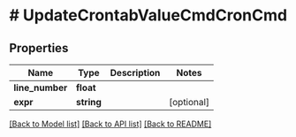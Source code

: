 # # UpdateCrontabValueCmdCronCmd

## Properties

Name | Type | Description | Notes
------------ | ------------- | ------------- | -------------
**line_number** | **float** |  |
**expr** | **string** |  | [optional]

[[Back to Model list]](../../README.md#models) [[Back to API list]](../../README.md#endpoints) [[Back to README]](../../README.md)
